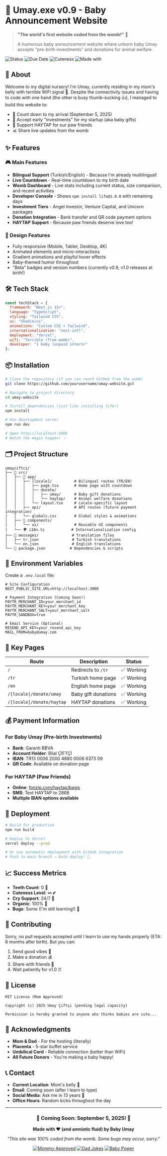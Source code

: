 # 👶 Umay.exe v0.9 - Baby Announcement Website

> **"The world's first website coded from the womb!"** 🚀
> 
> A humorous baby announcement website where unborn baby Umay accepts "pre-birth investments" and donations for animal welfare.

![Status](https://img.shields.io/badge/Status-In%20Development%20(like%20me!)-yellow)
![Due Date](https://img.shields.io/badge/Launch%20Date-September%205,%202025-pink)
![Cuteness](https://img.shields.io/badge/Cuteness-∞-ff69b4)
![Made with](https://img.shields.io/badge/Made%20with-Love%20(and%20kicks)-red)

## 🍼 About

Welcome to my digital nursery! I'm Umay, currently residing in my mom's belly with terrible WiFi signal 📶. Despite the connectivity issues and having to code with one hand (the other is busy thumb-sucking 👍), I managed to build this website to:

- 📅 Count down to my arrival (September 5, 2025)
- 🎁 Accept early "investments" for my startup (aka baby gifts)
- 🐾 Support HAYTAP for our paw friends
- 📊 Share live updates from the womb

## ✨ Features

### 🎮 Main Features
- **Bilingual Support** (Turkish/English) - Because I'm already multilingual!
- **Live Countdown** - Real-time countdown to my birth date
- **Womb Dashboard** - Live stats including current status, size comparison, and recent activities
- **Developer Console** - Shows `npm install life@1.0.0` with remaining days
- **Investment Tiers** - Angel Investor, Venture Capital, and Unicorn packages
- **Donation Integration** - Bank transfer and QR code payment options
- **HAYTAP Support** - Because paw friends deserve love too!

### 🎨 Design Features
- Fully responsive (Mobile, Tablet, Desktop, 4K)
- Animated elements and micro-interactions
- Gradient animations and playful hover effects
- Baby-themed humor throughout
- "Beta" badges and version numbers (currently v0.9, v1.0 releases at birth!)

## 🛠️ Tech Stack

```javascript
const techStack = {
  framework: "Next.js 15+",
  language: "TypeScript",
  styling: "Tailwind CSS",
  ui: "Shadcn/ui",
  animations: "Custom CSS + Tailwind",
  internationalization: "next-intl",
  deployment: "Vercel",
  wifi: "Terrible (from womb)",
  developer: "1 baby (unpaid intern)"
};
```

## 📦 Installation

```bash
# Clone the repository (if you can reach GitHub from the womb)
git clone https://github.com/yourusername/umay-website.git

# Navigate to project directory
cd umay-website

# Install dependencies (just like installing life!)
npm install

# Run development server
npm run dev

# Open http://localhost:3000
# Watch the magic happen! ✨
```

## 🗂️ Project Structure

```
umayciftci/
├── 👶 src/
│   ├── 📱 app/
│   │   ├── [locale]/          # Bilingual routes (TR/EN)
│   │   │   ├── page.tsx       # Home page with countdown
│   │   │   ├── donate/
│   │   │   │   ├── umay/      # Baby gift donations
│   │   │   │   └── haytap/    # Animal welfare donations
│   │   │   └── layout.tsx     # Locale-specific layout
│   │   ├── api/               # API routes (future payment integration)
│   │   └── globals.css        # Global styles & animations
│   ├── 🎨 components/
│   │   └── ui/                # Reusable UI components
│   └── 🌍 i18n.ts            # Internationalization config
├── 📄 messages/               # Translation files
│   ├── tr.json               # Turkish translations
│   └── en.json               # English translations
└── 🚀 package.json           # Dependencies & scripts
```

## 🔐 Environment Variables

Create a `.env.local` file:

```env
# Site Configuration
NEXT_PUBLIC_SITE_URL=http://localhost:3000

# Payment Integration (Coming Soon!)
PAYTR_MERCHANT_ID=your_merchant_id
PAYTR_MERCHANT_KEY=your_merchant_key
PAYTR_MERCHANT_SALT=your_merchant_salt
PAYTR_SANDBOX=true

# Email Service (Optional)
RESEND_API_KEY=your_resend_api_key
MAIL_FROM=baby@umay.com
```

## 🎯 Key Pages

| Route | Description | Status |
|-------|-------------|--------|
| `/` | Redirects to `/tr` | ✅ Working |
| `/tr` | Turkish home page | ✅ Working |
| `/en` | English home page | ✅ Working |
| `/[locale]/donate/umay` | Baby gift donations | ✅ Working |
| `/[locale]/donate/haytap` | HAYTAP donations | ✅ Working |

## 💰 Payment Information

### For Baby Umay (Pre-birth Investments)
- **Bank**: Garanti BBVA
- **Account Holder**: Bilal ÇİFTÇİ
- **IBAN**: TR13 0006 2000 4880 0006 6373 09
- **QR Code**: Available on donation page

### For HAYTAP (Paw Friends)
- **Online**: [fonzip.com/haytap/bagis](https://fonzip.com/haytap/bagis)
- **SMS**: Text HAYTAP to 2868
- **Multiple IBAN options available**

## 🚀 Deployment

```bash
# Build for production
npm run build

# Deploy to Vercel
vercel deploy --prod

# Or use automatic deployment with GitHub integration
# Push to main branch → Auto deploy! 🎉
```

## 📈 Success Metrics

- **Teeth Count**: 0 🦷
- **Cuteness Level**: ∞ 💕
- **Cry Support**: 24/7 📢
- **Organic**: 100% 🌱
- **Bugs**: Some (I'm still learning!) 🐛

## 🤝 Contributing

Sorry, no pull requests accepted until I learn to use my hands properly (ETA: 6 months after birth). But you can:

1. Send good vibes 💫
2. Make a donation 💰
3. Share with friends 📢
4. Wait patiently for v1.0 ⏰

## 📜 License

```
MIT License (Mom Approved)

Copyright (c) 2025 Umay Çiftçi (pending legal capacity)

Permission is hereby granted to anyone who thinks babies are cute...
```

## 🙏 Acknowledgments

- **Mom & Dad** - For the hosting (literally)
- **Placenta** - 5-star buffet service
- **Umbilical Cord** - Reliable connection (better than WiFi)
- **All Future Donors** - You're making a baby happy!

## 📞 Contact

- **Current Location**: Mom's belly 🤰
- **Email**: Coming soon (after I learn to type)
- **Social Media**: Ask me in 13 years 📱
- **Office Hours**: Random kicks throughout the day

---

<div align="center">

### 🎊 Coming Soon: September 5, 2025! 🎊

**Made with ❤️ (and amniotic fluid) by Baby Umay**

*"This site was 100% coded from the womb. Some bugs may occur, sorry."*

[![Mommy Approved](https://img.shields.io/badge/Mommy-Approved-pink)](https://github.com/yourusername/umay-website)
[![Dad Jokes](https://img.shields.io/badge/Dad%20Jokes-Included-blue)](https://github.com/yourusername/umay-website)
[![Baby Power](https://img.shields.io/badge/Powered%20by-Baby%20Kicks-yellow)](https://github.com/yourusername/umay-website)

</div>